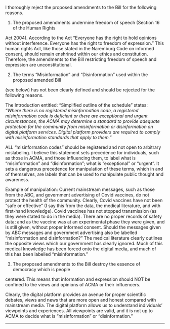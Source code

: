 I thoroughly reject the proposed amendments to the Bill for the following reasons.

1. The proposed amendments undermine freedom of speech (Section 16 of the Human Rights

Act 2004). According to the Act “Everyone has the right to hold opinions without
interference. Everyone has the right to freedom of expression.” This human rights Act, like
those stated in the Naremburg Code on informed consent, should remain enshrined within
our ethics and constitution. Therefore, the amendments to the Bill restricting freedom of
speech and expression are unconstitutional.

2. The terms “Misinformation” and “Disinformation” used within the proposed amended Bill

(see below) has not been clearly defined and should be rejected for the following reasons.

The Introduction entitled: “Simplified outline of the schedule” states:
_“Where there is no registered misinformation code, a registered misinformation code is_
_deficient or there are exceptional and urgent circumstances, the ACMA may determine a_
_standard to provide adequate protection for the community from misinformation or_
_disinformation on digital platform services. Digital platform providers are required to comply_
_with misinformation standards that apply to them.”_

ALL “misinformation codes” should be registered and not open to arbitrary mislabeling. I
believe this statement sets precedence for individuals, such as those in ACMA, and those
influencing them, to label what is “misinformation” and “disinformation”; what is
“exceptional” or “urgent”. It sets a dangerous precedence for manipulation of these terms,
which in and of themselves, are labels that can be used to manipulate public thought and
awareness.

Example of manipulation: Current mainstream messages, such as those from the ABC, and
government advertising of Covid vaccines, do not protect the health of the community.
Clearly, Covid vaccines have not been “safe or effective” (I say this from the data, the medical
literature, and with first-hand knowledge). Covid vaccines has not stopped transmission (as
they were stated to do in the media). There are no proper records of safety data; and as the
vaccine was at an experimental phase they were given, and is still given, without proper
informed consent. Should the messages given by ABC messages and government advertising
also be labelled “misinformation and disinformation?” The medical literature clearly outlines
the opposite views which our government has clearly ignored. Much of this medical
knowledge has been forced onto the digital media, and much of this has been labelled
“misinformation.”

3. The proposed amendments to the Bill destroy the essence of democracy which is people

centered. This means that information and expression should NOT be confined to the views
and opinions of ACMA or their influencers.

Clearly, the digital platform provides an avenue for proper scientific debates, views and news
that are more open and honest compared with mainstream media. The digital platform allows us
to understand individuals’ viewpoints and experiences. All viewpoints are valid, and it is not up
to ACMA to decide what is “misinformation” or “disinformation.”


-----

